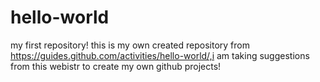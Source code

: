# hello-world
my first repository!
this is my own created repository from https://guides.github.com/activities/hello-world/,i am taking suggestions from this webistr to create my own github projects! 

